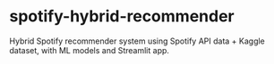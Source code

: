 # spotify-hybrid-recommender
Hybrid Spotify recommender system using Spotify API data + Kaggle dataset, with ML models and Streamlit app.
